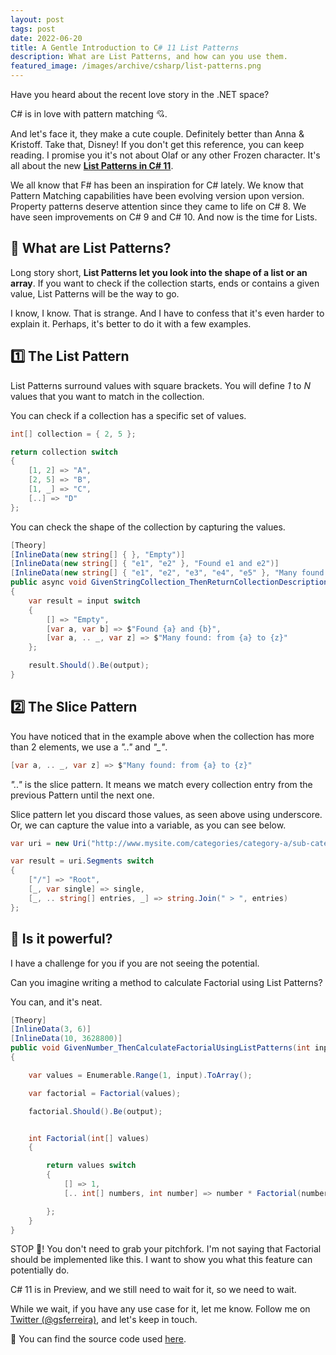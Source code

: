 ```yaml
---
layout: post
tags: post
date: 2022-06-20
title: A Gentle Introduction to C# 11 List Patterns
description: What are List Patterns, and how can you use them.
featured_image: /images/archive/csharp/list-patterns.png
---
```


Have you heard about the recent love story in the .NET space?

C# is in love with pattern matching 💘.

And let's face it, they make a cute couple. Definitely better than Anna & Kristoff. Take that, Disney! If you don't get this reference, you can keep reading. I promise you it's not about Olaf or any other Frozen character. It's all about the new [**List Patterns in C# 11**](https://devblogs.microsoft.com/dotnet/early-peek-at-csharp-11-features/#c-11-preview-list-patterns).

We all know that F# has been an inspiration for C# lately. We know that Pattern Matching capabilities have been evolving version upon version. Property patterns deserve attention since they came to life on C# 8. We have seen improvements on C# 9 and C# 10. And now is the time for Lists.

## 🤔 What are List Patterns?

Long story short, **List Patterns let you look into the shape of a list or an array**. If you want to check if the collection starts, ends or contains a given value, List Patterns will be the way to go.

I know, I know. That is strange. And I have to confess that it's even harder to explain it. Perhaps, it's better to do it with a few examples.

## 1️⃣ The List Pattern

List Patterns surround values with square brackets. You will define _1_ to _N_ values that you want to match in the collection.

You can check if a collection has a specific set of values.

```csharp
int[] collection = { 2, 5 };

return collection switch
{
    [1, 2] => "A",
    [2, 5] => "B",
    [1, _] => "C",
    [..] => "D"
};

```

You can check the shape of the collection by capturing the values.

```csharp
[Theory]
[InlineData(new string[] { }, "Empty")]
[InlineData(new string[] { "e1", "e2" }, "Found e1 and e2")]
[InlineData(new string[] { "e1", "e2", "e3", "e4", "e5" }, "Many found: from e1 to e5")]
public async void GivenStringCollection_ThenReturnCollectionDescription(string[] input, string output)
{
    var result = input switch
    {
        [] => "Empty",
        [var a, var b] => $"Found {a} and {b}",
        [var a, .. _, var z] => $"Many found: from {a} to {z}"
    };

    result.Should().Be(output);
}
```

## 2️⃣ The Slice Pattern

You have noticed that in the example above when the collection has more than 2 elements, we use a _".."_ and _"\_"_.

```csharp
[var a, .. _, var z] => $"Many found: from {a} to {z}"
```

_".."_ is the slice pattern. It means we match every collection entry from the previous Pattern until the next one.

Slice pattern let you discard those values, as seen above using underscore. Or, we can capture the value into a variable, as you can see below.

```csharp
var uri = new Uri("http://www.mysite.com/categories/category-a/sub-categories/sub-category-a.html");

var result = uri.Segments switch
{
    ["/"] => "Root",
    [_, var single] => single,
    [_, .. string[] entries, _] => string.Join(" > ", entries)
};
```

## 💪 Is it powerful?

I have a challenge for you if you are not seeing the potential.

Can you imagine writing a method to calculate Factorial using List Patterns?

You can, and it's neat.

```csharp
[Theory]
[InlineData(3, 6)]
[InlineData(10, 3628800)]
public void GivenNumber_ThenCalculateFactorialUsingListPatterns(int input, int output)
{

    var values = Enumerable.Range(1, input).ToArray();

    var factorial = Factorial(values);

    factorial.Should().Be(output);


    int Factorial(int[] values)
    {

        return values switch
        {
            [] => 1,
            [.. int[] numbers, int number] => number * Factorial(numbers)

        };
    }
}
```

STOP 🛑! You don't need to grab your pitchfork. I'm not saying that Factorial should be implemented like this. I want to show you what this feature can potentially do.

C# 11 is in Preview, and we still need to wait for it, so we need to wait.

While we wait, if you have any use case for it, let me know. Follow me on [Twitter (@gsferreira)](https://twitter.com/gsferreira), and let's keep in touch.

🔗 You can find the source code used [here](https://github.com/gsferreira/dotnet-playground/tree/main/csharp/11/ListPatterns).
